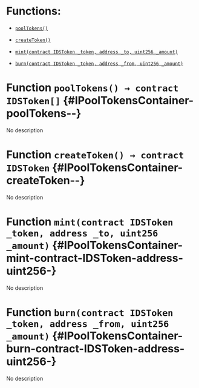 # Functions:

- [`poolTokens()`](#IPoolTokensContainer-poolTokens--)

- [`createToken()`](#IPoolTokensContainer-createToken--)

- [`mint(contract IDSToken _token, address _to, uint256 _amount)`](#IPoolTokensContainer-mint-contract-IDSToken-address-uint256-)

- [`burn(contract IDSToken _token, address _from, uint256 _amount)`](#IPoolTokensContainer-burn-contract-IDSToken-address-uint256-)

# Function `poolTokens() → contract IDSToken[]` {#IPoolTokensContainer-poolTokens--}

No description

# Function `createToken() → contract IDSToken` {#IPoolTokensContainer-createToken--}

No description

# Function `mint(contract IDSToken _token, address _to, uint256 _amount)` {#IPoolTokensContainer-mint-contract-IDSToken-address-uint256-}

No description

# Function `burn(contract IDSToken _token, address _from, uint256 _amount)` {#IPoolTokensContainer-burn-contract-IDSToken-address-uint256-}

No description

